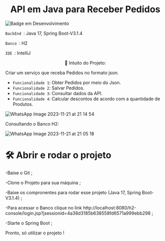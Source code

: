 <h1 align="center"> API em Java para Receber Pedidos </h1>

![Badge em Desenvolvimento](http://img.shields.io/static/v1?label=STATUS&message=EM%20DESENVOLVIMENTO&color=GREEN&style=for-the-badge)

`BackEnd `: Java 17, Spring Boot-V3.1.4

`Banco `: H2

`IDE `: IntelliJ

<p align="center">🚀 Intuito do Projeto:</p>
Criar um serviço que receba Pedidos no formato json.


- `Funcionalidade 1`: Obter Pedidos por meio do Json.
- `Funcionalidade 2`: Salvar Pedidos.
- `Funcionalidade 3`: Consultar dados da API.
- `Funcionalidade 4`: Calcular descontos de acordo com a quantidade de Produtos.

![WhatsApp Image 2023-11-21 at 21 14 54](https://github.com/MariaPaulaGementi/RecebePedido/assets/147748276/24f18a71-5981-4143-95c0-20f2b7f3a2c3)

Consultando o Banco H2:

![WhatsApp Image 2023-11-21 at 21 05 18](https://github.com/MariaPaulaGementi/RecebePedido/assets/147748276/13fb1ee5-9bb9-4a86-bdfa-0191ede71879)


# 🛠️ Abrir e rodar o projeto
-Baixe o Git ;

-Clone o Projeto para sua máquina ;

-Baixe os compronentes para rodar esse projeto (Java 17, Spring Boot-V3.1.4) ;

-Para acessar o Banco clique no link http://localhost:8080/h2-console/login.jsp?jsessionid=4a38d3185b638558fd6571a999ebb298 ;

-Starte o Spring Boot ;

Pronto, só utilizar o projeto !

